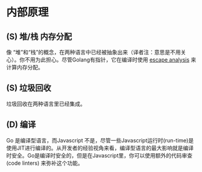 # 内部原理
## (S) 堆/栈 内存分配

像 “堆”和“栈”的概念，在两种语言中已经被抽象出来（译者注：意思是不用关心）。你不用为此担心。尽管Golang有指针，它在编译时使用 [escape analysis](http://blog.rocana.com/golang-escape-analysis)  来计算内存分配。

## (S) 垃圾回收

垃圾回收在两种语言里已经集成。

## (D) 编译

Go 是编译型语言，而Javascript 不是，尽管一些Javascript运行时(run-time)是使用JIT进行编译的。从开发者的经验视角来看，编译型语言的最大影响就是编译时安全。Go是编译时安全的，但是在Javascript里，你可以使用额外的代码审查(code linters) 来弥补这个功能。

